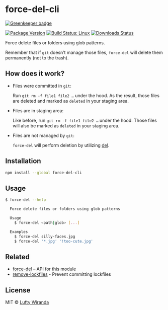 # force-del-cli

[![Greenkeeper badge](https://badges.greenkeeper.io/luftywiranda13/force-del-cli.svg)](https://greenkeeper.io/)

[![Package Version](https://img.shields.io/npm/v/force-del-cli.svg)](https://www.npmjs.com/package/force-del-cli)
[![Build Status: Linux](https://img.shields.io/travis/luftywiranda13/force-del-cli/master.svg)](https://travis-ci.org/luftywiranda13/force-del-cli)
[![Downloads Status](https://img.shields.io/npm/dm/force-del-cli.svg)](https://npm-stat.com/charts.html?package=force-del-cli&from=2016-04-01)

Force delete files or folders using glob patterns.

Remember that if `git` doesnʼt manage those files, `force-del` will delete them permanently (not to the trash).

## How does it work?

* Files were committed in `git`:

  Run `git rm -f file1 file2 …` under the hood. As the result, those files are deleted and marked as `deleted` in your staging area.

* Files are in staging area:

  Like before, run `git rm -f file1 file2 …` under the hood. Those files will also be marked as `deleted` in your staging area.

* Files are not managed by `git`:

  `force-del` will perform deletion by utilizing [del](https://github.com/sindresorhus/del).

## Installation

```sh
npm install --global force-del-cli
```

## Usage

```sh
$ force-del --help

  Force delete files or folders using glob patterns

  Usage
    $ force-del <path|glob> [...]

  Examples
    $ force-del silly-faces.jpg
    $ force-del '*.jpg' '!too-cute.jpg'
```

## Related

* [force-del](https://github.com/luftywiranda13/force-del) – API for this module
* [remove-lockfiles](https://github.com/luftywiranda13/remove-lockfiles) - Prevent committing lockfiles

## License

MIT &copy; [Lufty Wiranda](https://www.luftywiranda.com)
